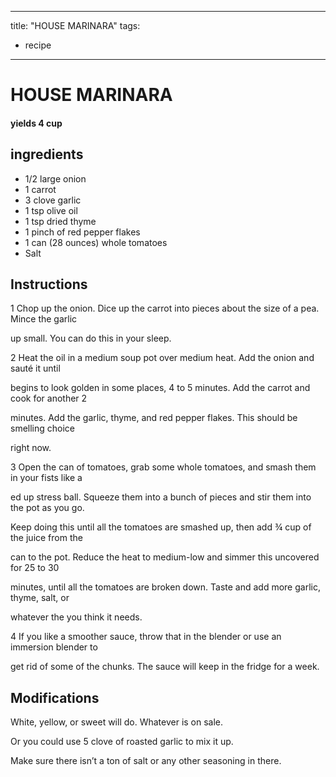 
---
title: "HOUSE MARINARA"
tags:
  - recipe
---
# HOUSE MARINARA



#### yields  4 cup


## ingredients
* 1/2 large onion 
* 1 carrot 
* 3 clove garlic 
* 1 tsp olive oil 
* 1 tsp dried thyme 
* 1 pinch of red pepper flakes 
* 1 can (28 ounces) whole tomatoes 
* Salt 



## Instructions
1 Chop up the onion. Dice up the carrot into pieces about the size of a pea. Mince the garlic

up small. You can do this    in your sleep.

2 Heat the oil in a medium soup pot over medium heat. Add the onion and sauté it until

begins to look golden in some places, 4 to 5 minutes. Add the carrot and cook for another 2

minutes. Add the garlic, thyme, and red pepper flakes. This should be smelling  choice

right now.

3 Open the can of tomatoes, grab some whole tomatoes, and smash them in your fists like a

 ed up stress ball. Squeeze them into a bunch of pieces and stir them into the pot as you go.

Keep doing this until all the tomatoes are smashed up, then add ¾ cup of the juice from the

can to the pot. Reduce the heat to medium-low and simmer this uncovered for 25 to 30

minutes, until all the tomatoes are broken down. Taste and add more garlic, thyme, salt, or

whatever the   you think it needs.

4 If you like a smoother sauce, throw that    in the blender or use an immersion blender to

get rid of some of the chunks. The sauce will keep in the fridge for a week.



## Modifications
White, yellow, or sweet will do. Whatever is on sale.

 Or you could use 5 clove of roasted garlic to mix it up.

 Make sure there isn’t a   ton of salt or any other seasoning in there.





